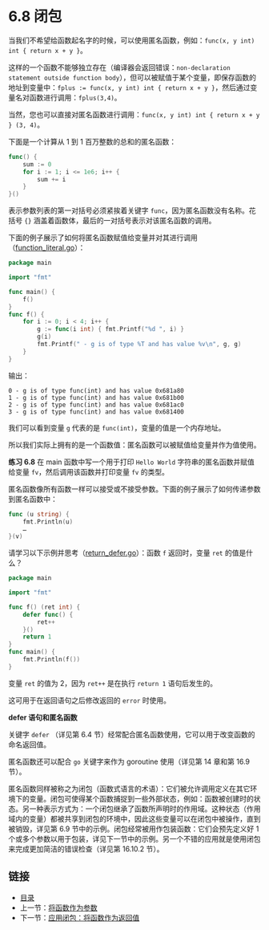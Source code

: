 # 6.8 闭包

当我们不希望给函数起名字的时候，可以使用匿名函数，例如：`func(x, y int) int { return x + y }`。

这样的一个函数不能够独立存在（编译器会返回错误：`non-declaration statement
outside function body`），但可以被赋值于某个变量，即保存函数的地址到变量中：`fplus := func(x, y int) int { return x + y }`，然后通过变量名对函数进行调用：`fplus(3,4)`。

当然，您也可以直接对匿名函数进行调用：`func(x, y int) int { return x + y } (3, 4)`。

下面是一个计算从 1 到 1 百万整数的总和的匿名函数：

```go
func() {
	sum := 0
	for i := 1; i <= 1e6; i++ {
		sum += i
	}
}()
```

表示参数列表的第一对括号必须紧挨着关键字 `func`，因为匿名函数没有名称。花括号 `{}` 涵盖着函数体，最后的一对括号表示对该匿名函数的调用。

下面的例子展示了如何将匿名函数赋值给变量并对其进行调用（[function_literal.go](examples/chapter_6/function_literal.go)）：

```go
package main

import "fmt"

func main() {
	f()
}
func f() {
	for i := 0; i < 4; i++ {
		g := func(i int) { fmt.Printf("%d ", i) }
		g(i)
		fmt.Printf(" - g is of type %T and has value %v\n", g, g)
	}
}
```

输出：

```
0 - g is of type func(int) and has value 0x681a80
1 - g is of type func(int) and has value 0x681b00
2 - g is of type func(int) and has value 0x681ac0
3 - g is of type func(int) and has value 0x681400
```

我们可以看到变量 `g` 代表的是 `func(int)`，变量的值是一个内存地址。

所以我们实际上拥有的是一个函数值：匿名函数可以被赋值给变量并作为值使用。

**练习 6.8** 在 main 函数中写一个用于打印 `Hello World` 字符串的匿名函数并赋值给变量 `fv`，然后调用该函数并打印变量 `fv` 的类型。

匿名函数像所有函数一样可以接受或不接受参数。下面的例子展示了如何传递参数到匿名函数中：

```go
func (u string) {
	fmt.Println(u)
	…
}(v)
```

请学习以下示例并思考（[return_defer.go](examples/chapter_6/return_defer.go)）：函数 `f` 返回时，变量 `ret` 的值是什么？

```go
package main

import "fmt"

func f() (ret int) {
	defer func() {
		ret++
	}()
	return 1
}
func main() {
	fmt.Println(f())
}
```

变量 `ret` 的值为 2，因为 `ret++` 是在执行 `return 1` 语句后发生的。

这可用于在返回语句之后修改返回的 `error` 时使用。

**defer 语句和匿名函数**

关键字 `defer` （详见第 6.4 节）经常配合匿名函数使用，它可以用于改变函数的命名返回值。

匿名函数还可以配合 `go` 关键字来作为 goroutine 使用（详见第 14 章和第 16.9 节）。

匿名函数同样被称之为闭包（函数式语言的术语）：它们被允许调用定义在其它环境下的变量。闭包可使得某个函数捕捉到一些外部状态，例如：函数被创建时的状态。另一种表示方式为：一个闭包继承了函数所声明时的作用域。这种状态（作用域内的变量）都被共享到闭包的环境中，因此这些变量可以在闭包中被操作，直到被销毁，详见第 6.9 节中的示例。闭包经常被用作包装函数：它们会预先定义好 1 个或多个参数以用于包装，详见下一节中的示例。另一个不错的应用就是使用闭包来完成更加简洁的错误检查（详见第 16.10.2 节）。

## 链接

- [目录](directory.md)
- 上一节：[将函数作为参数](06.7.md)
- 下一节：[应用闭包：将函数作为返回值](06.9.md)
